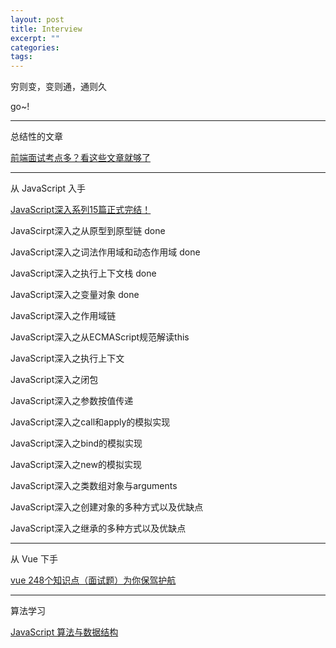 ```yaml
---
layout: post
title: Interview
excerpt: ""
categories: 
tags: 
---
```


穷则变，变则通，通则久

go~!

--- 

总结性的文章

[前端面试考点多？看这些文章就够了](https://juejin.im/post/5aae076d6fb9a028cc6100a9)

---

从 JavaScript 入手

[JavaScript深入系列15篇正式完结！](https://juejin.im/post/59278e312f301e006c2e1510)

JavaScirpt深入之从原型到原型链 done

JavaScript深入之词法作用域和动态作用域 done

JavaScript深入之执行上下文栈 done

JavaScript深入之变量对象 done

JavaScript深入之作用域链

JavaScript深入之从ECMAScript规范解读this

JavaScript深入之执行上下文

JavaScript深入之闭包

JavaScript深入之参数按值传递

JavaScript深入之call和apply的模拟实现

JavaScript深入之bind的模拟实现

JavaScript深入之new的模拟实现

JavaScript深入之类数组对象与arguments

JavaScript深入之创建对象的多种方式以及优缺点

JavaScript深入之继承的多种方式以及优缺点

---

从 Vue 下手

[vue 248个知识点（面试题）为你保驾护航](https://juejin.im/post/5d153267e51d4510624f9809)

---

算法学习

[JavaScript 算法与数据结构](https://github.com/trekhleb/javascript-algorithms/blob/master/README.zh-CN.md)